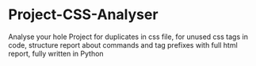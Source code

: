 # Project-CSS-Analyser
Analyse your hole Project for duplicates in css file, for unused css tags in code, structure report about commands and tag prefixes with full html report, fully written in Python
